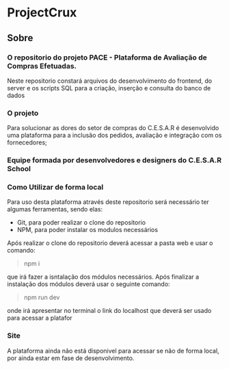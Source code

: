 # ProjectCrux

## Sobre
### O repositorio do projeto PACE - Plataforma de Avaliação de Compras Efetuadas.
Neste repositorio constará arquivos do desenvolvimento do frontend, do server e os scripts SQL para a criação, inserção e consulta do banco de dados

### O projeto 
Para solucionar as dores do setor de compras do C.E.S.A.R é desenvolvido uma plataforma para a inclusão dos pedidos, avaliação e integração com os fornecedores;

### Equipe formada por desenvolvedores e designers do C.E.S.A.R School


### Como Utilizar de forma local
Para uso desta plataforma através deste repositorio será necessário ter algumas ferramentas, sendo elas:

* Git, para poder realizar o clone do repositorio
* NPM, para poder instalar os modulos necessários

Após realizar o clone do repositorio deverá acessar a pasta web e usar o comando:

> npm i

que irá fazer a isntalação dos módulos necessários.
Após finalizar a instalação dos módulos deverá usar o seguinte comando:

> npm run dev

onde irá apresentar no terminal o link do localhost que deverá ser usado para acessar a platafor

### Site
A plataforma ainda não está disponivel para acessar se não de forma local, por ainda estar em fase de desenvolvimento.
